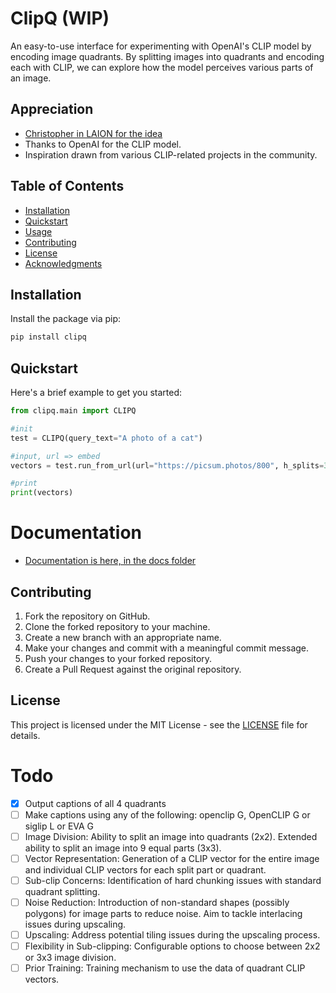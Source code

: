 # ClipQ (WIP)

An easy-to-use interface for experimenting with OpenAI's CLIP model by encoding image quadrants. By splitting images into quadrants and encoding each with CLIP, we can explore how the model perceives various parts of an image.

## Appreciation

- [Christopher in LAION for the idea](https://discord.com/channels/823813159592001537/824374369182416994/1158057178582753342)
- Thanks to OpenAI for the CLIP model.
- Inspiration drawn from various CLIP-related projects in the community.



## Table of Contents

- [Installation](#installation)
- [Quickstart](#quickstart)
- [Usage](#usage)
- [Contributing](#contributing)
- [License](#license)
- [Acknowledgments](#acknowledgments)

## Installation

Install the package via pip:

```bash
pip install clipq
```

## Quickstart

Here's a brief example to get you started:

```python
from clipq.main import CLIPQ

#init
test = CLIPQ(query_text="A photo of a cat")

#input, url => embed
vectors = test.run_from_url(url="https://picsum.photos/800", h_splits=3, v_splits=3)

#print
print(vectors)
```

# Documentation
- [Documentation is here, in the docs folder](docs/README.md)


## Contributing

1. Fork the repository on GitHub.
2. Clone the forked repository to your machine.
3. Create a new branch with an appropriate name.
4. Make your changes and commit with a meaningful commit message.
5. Push your changes to your forked repository.
6. Create a Pull Request against the original repository.

## License

This project is licensed under the MIT License - see the [LICENSE](LICENSE) file for details.

# Todo
- [x] Output captions of all 4 quadrants
- [ ] Make captions using any of the following: openclip G, OpenCLIP G or siglip L or EVA G
- [ ] Image Division: Ability to split an image into quadrants (2x2). Extended ability to split an image into 9 equal parts (3x3).
- [ ] Vector Representation: Generation of a CLIP vector for the entire image and individual CLIP vectors for each split part or quadrant.
- [ ] Sub-clip Concerns: Identification of hard chunking issues with standard quadrant splitting.
- [ ] Noise Reduction: Introduction of non-standard shapes (possibly polygons) for image parts to reduce noise. Aim to tackle interlacing issues during upscaling.
- [ ] Upscaling: Address potential tiling issues during the upscaling process.
- [ ] Flexibility in Sub-clipping: Configurable options to choose between 2x2 or 3x3 image division.
- [ ] Prior Training: Training mechanism to use the data of quadrant CLIP vectors.